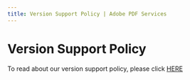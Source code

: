 ```yaml
---
title: Version Support Policy | Adobe PDF Services
---
```

# Version Support Policy

To read about our version support policy, please click [HERE](src/pages/2.2.0/pdf-services-api/policies.md)
